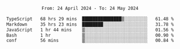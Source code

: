 <div align="center">
<p style="text-align: center;">
<!--START_SECTION:waka-->

```txt
From: 24 April 2024 - To: 24 May 2024

TypeScript   68 hrs 29 mins  ███████████████▒░░░░░░░░░   61.48 %
Markdown     35 hrs 23 mins  ████████░░░░░░░░░░░░░░░░░   31.78 %
JavaScript   1 hr 44 mins    ▒░░░░░░░░░░░░░░░░░░░░░░░░   01.56 %
Bash         1 hr            ▒░░░░░░░░░░░░░░░░░░░░░░░░   00.90 %
conf         56 mins         ▒░░░░░░░░░░░░░░░░░░░░░░░░   00.84 %
```

<!--END_SECTION:waka-->
</p>
</div>
